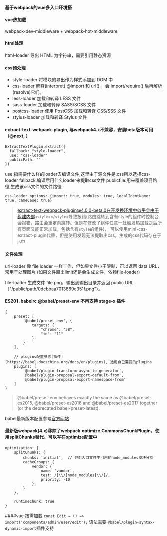 #### 基于webpack的vue多入口环境搭


#### vue热加载
webpack-dev-middleware +  webpack-hot-middleware 

#### html处理
html-loader 导出 HTML 为字符串，需要引用静态资源


#### css预处理
 
+ style-loader 将模块的导出作为样式添加到 DOM 中
+ css-loader 解释(interpret) @import 和 url() ，会 import/require() 后再解析(resolve)它们。
+ less-loader 加载和转译 LESS 文件
+ sass-loader 加载和转译 SASS/SCSS 文件
+ postcss-loader 使用 PostCSS 加载和转译 CSS/SSS 文件
+ stylus-loader 加载和转译 Stylus 文件



#### extract-text-webpack-plugin, 与webpack4.x不兼容，安装beta版本可用（@next, ）
```
ExtractTextPlugin.extract({
  fallback: "style-loader",
  use: "css-loader"
  publicPath: ''
})
```
use:指需要什么样的loader去编译文件,这里由于源文件是.css所以选择css-loader
fallback:编译后用什么loader来提取css文件
publicfile:用来覆盖项目路径,生成该css文件的文件路径

`css-loader options: {import: true, modules: true, localIdentName: true, cameCase: true}`

>extract-text-webpack-plugin@4.0.0-beta.0在开发换环境中似乎会由于组建内部`<style></style>`导致报错(路由跳转到含有style的组件时控制台会报错，路由会重定向跳转。但是在修改了组件任意一处触发热加载之后所有页面又能正常加载，包括含有`style`的组件)， 可以使用mini-css-extract-plugin代替，但是使用发现无法提取出css，生成的css代码存在于js中

#### 文件处理

url-loader 像 file loader 一样工作，但如果文件小于限制，可以返回 data URL， 常用于处理图片 (如果文件超出limit还是会生成文件，依赖file-loader)

file-loader 生成文件 file.png，输出到输出目录并返回 public URL（"/public/path/0dcbbaa7013869e351f.png"）。

#### ES201  .babelrc  @babel/preset-env 不再支持 stage-x 插件
```
{
	preset: [
		'@babel/preset-env', {
			targets: {
				"chrome": "58",
				"ie": "11"
			}
		}
	],

	// plugins配置参考[插件](https://babel.docschina.org/docs/en/plugins), 选用自己需要的plugins
	plugins: [
		'@babel/plugin-transform-async-to-generator',
		'@babel/plugin-proposal-export-default-from',
		'@babel/plugin-proposal-export-namespace-from'
	]
}

```
>  @babel/preset-env behaves exactly the same as @babel/preset-es2015, @babel/preset-es2016 and @babel/preset-es2017 together (or the deprecated babel-preset-latest).

babel最新版本配置参考[官方网站](https://babel.docschina.org/docs/en/babel-preset-env)


#### 最新版webpack(4.x)移除了webpack.optimize.CommonsChunkPlugin，使用splitChunks替代，可以写在optimize配置中
```
optimization: { 
	splitChunks: {
		chunks: 'initial',  // 只对入口文件中引用的node_modules模块分割
		cacheGroups: {
			vendor: {
				name: 'vandor',
	            test: /[\\/]node_modules[\\/]/,
	            priority: -10
	        }, 
		}
	},

	runtimeChunk: true
}
```


####vue 按需加载 `const Edit = () => import('components/admin/user/edit');` 语法需要 `@babel/plugin-syntax-dynamic-import`插件支持
